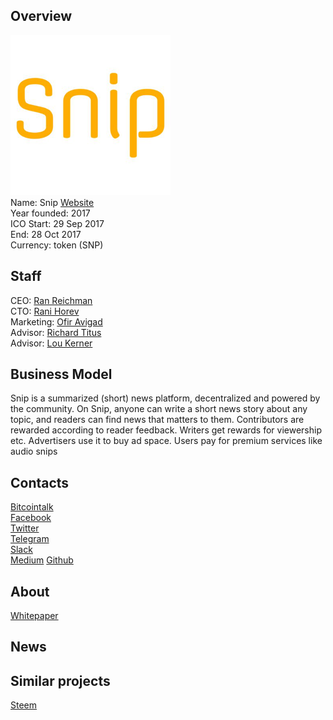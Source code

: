 ## Overview
![ logo](../projects/logo/snip.png)  
Name: Snip
[Website](https://www.snip.network/)   
Year founded: 2017  
ICO Start: 29 Sep 2017  
End: 28 Oct 2017  
Currency: token (SNP)	 
## Staff 
CEO: [Ran Reichman](../people/ran_reichman.md)  
CTO: [Rani Horev](../people/rani_horev.md)  
Marketing: [Ofir Avigad](../people/ofir_avigad.md)  
Advisor: [Richard Titus](../people/richard_titus.md)  
Advisor: [Lou Kerner](../people/lou_kerner.md)  
## Business Model
 Snip is a summarized (short) news platform, decentralized and powered by the community. On Snip, anyone can write a short news story about any topic, and readers can find news that matters to them. Contributors are rewarded according to reader feedback. Writers get rewards for viewership etc. Advertisers use it to buy ad space. Users pay for premium services like audio snips
## Contacts  
[Bitcointalk](https://bitcointalk.org/index.php?topic=2074134.0)     
[Facebook](https://www.facebook.com/sniptoday)  
[Twitter](https://www.facebook.com/sniptoday)   
[Telegram](https://t.me/Sniptoday)   
[Slack](https://www.snip.network/slack/)  
[Medium](https://medium.com/snip-news)
[Github](https://github.com/SnipToday)
  
## About 
[Whitepaper](https://media.snip.today/Snip_Whitepaper_en.pdf)
## News

## Similar projects
[Steem](steem.md)
